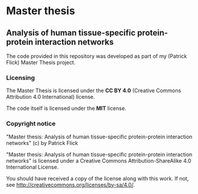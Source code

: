 Master thesis
=============

Analysis of human tissue-specific protein-protein interaction networks
----------------------------------------------------------------------

The code provided in this repository was developed as part of my (Patrick Flick)
Master Thesis project.

### Licensing

The Master Thesis is licensed under the **CC BY 4.0** (Creative Commons
Attribution 4.0 International) license.

The code itself is licensed under the **MIT** license.

### Copyright notice

"Master thesis: Analysis of human tissue-specific protein-protein interaction
networks" (c) by Patrick Flick

"Master thesis: Analysis of human tissue-specific protein-protein interaction
networks" is licensed under a Creative Commons Attribution-ShareAlike 4.0
International License.

You should have received a copy of the license along with this
work.  If not, see <http://creativecommons.org/licenses/by-sa/4.0/>.
